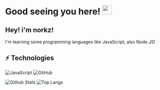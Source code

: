 # Good seeing you here! <img src="https://raw.githubusercontent.com/aemmadi/aemmadi/master/wave.gif" width="30px">

## Hey! i'm norkz!
I'm learning some programming languages like JavaScript, also Node.JS!

## ⚡ Technologies

![JavaScript](https://img.shields.io/badge/-JavaScript-black?style=flat-square&logo=javascript)
![GitHub](https://img.shields.io/badge/-GitHub-181717?style=flat-square&logo=github)

![Github Stats](https://github-readme-stats.vercel.app/api?username=norkz&count_private=true&show_icons=true&include_all_commits=true&theme=dracula)
![Top Langs](https://github-readme-stats.vercel.app/api/top-langs/?username=norkz&hide=TeX&layout=compact)
